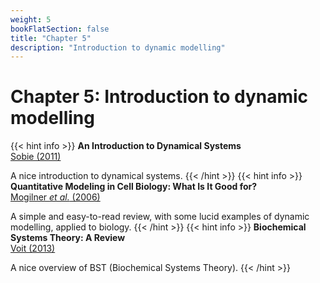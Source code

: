 ```yaml
---
weight: 5
bookFlatSection: false
title: "Chapter 5"
description: "Introduction to dynamic modelling"
---
```


# Chapter 5: Introduction to dynamic modelling

{{< hint info >}}
**An Introduction to Dynamical Systems**   
[Sobie (2011)](http://doi.org/)

A nice introduction to dynamical systems.
{{< /hint >}}
{{< hint info >}}
**Quantitative Modeling in Cell Biology: What Is It Good for?**   
[Mogilner _et al._ (2006)](http://doi.org/)

A simple and easy-to-read review, with some lucid examples of dynamic modelling, applied to biology.
{{< /hint >}}
{{< hint info >}}
**Biochemical Systems Theory: A Review**   
[Voit (2013)](http://doi.org/)

A nice overview of BST (Biochemical Systems Theory).
{{< /hint >}}
